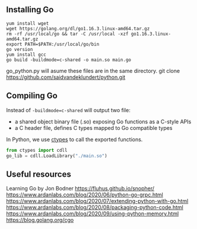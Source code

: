 ## Installing Go

```
yum install wget
wget https://golang.org/dl/go1.16.3.linux-amd64.tar.gz
rm -rf /usr/local/go && tar -C /usr/local -xzf go1.16.3.linux-amd64.tar.gz
export PATH=$PATH:/usr/local/go/bin
go version
yum install gcc
go build -buildmode=c-shared -o main.so main.go
```

go_python.py will asume these files are in the same directory.
git clone https://github.com/saidvandeklundert/python.git

## Compiling Go

Instead of 
`-buildmode=c-shared` will output two file:
- a shared object binary file (.so) exposing Go functions as a C-style APIs
- a C header file, defines C types mapped to Go compatible types


In Python, we use [ctypes](https://docs.python.org/3/library/ctypes.html) to call the exported functions.

```python
from ctypes import cdll
go_lib = cdll.LoadLibrary("./main.so")
```

## Useful resources

Learning Go by Jon Bodner
https://fluhus.github.io/snopher/
https://www.ardanlabs.com/blog/2020/06/python-go-grpc.html
https://www.ardanlabs.com/blog/2020/07/extending-python-with-go.html
https://www.ardanlabs.com/blog/2020/08/packaging-python-code.html
https://www.ardanlabs.com/blog/2020/09/using-python-memory.html
https://blog.golang.org/cgo
